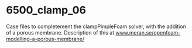 # 6500_clamp_06

Case files to completement the clampPimpleFoam solver, with the addition of a porous membrane. Description of this at www.meran.se/openfoam-modelling-a-porous-membrane/
